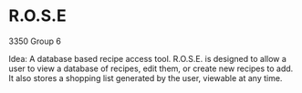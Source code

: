 # R.O.S.E
3350 Group 6

Idea: A database based recipe access tool. R.O.S.E. is designed to allow a user to view a database of recipes, edit them, or create new recipes to add. It also stores a shopping list generated by the user, viewable at any time. 
